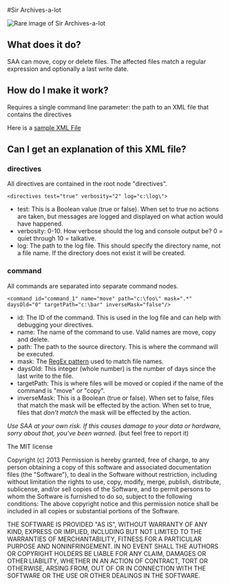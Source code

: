 #Sir Archives-a-lot

<img src="http://tony.nerdadelic.com/gif/GYUyCdD.gif" alt="Rare image of Sir Archives-a-lot">

## What does it do?

SAA can move, copy or delete files.  The affected files match a regular expression and optionally a last write date.

## How do I make it work?

Requires a single command line parameter: the path to an XML file that contains the directives 

Here is a [sample XML File](https://github.com/image36/saa/blob/master/sample.xml)

## Can I get an explanation of this XML file?

### directives 

All directives are contained in the root node "directives".

`<directives test="true" verbosity="2" log="c:\log\">`

* test:  This is a Boolean value (true or false).  When set to true no actions are taken, but messages are logged and displayed on what action would have happened.
* verbosity: 0-10.  How verbose should the log and console output be?  0 = quiet through 10 = talkative.
* log: The path to the log file.  This should specify the directory name, not a file name.  If the directory does not exist it will be created.

### command

All commands are separated into separate command nodes.

`<command id="command_1" name="move" path="c:\foo\" mask=".*" daysOld="0" targetPath="c:\bar" inverseMask="false"/>`

* id:  The ID of the command.  This is used in the log file and can help with debugging your directives.
* name: The name of the command to use.  Valid names are move, copy and delete.
* path:  The path to the source directory.  This is where the command will be executed.
* mask:  The [RegEx pattern](http://msdn.microsoft.com/en-us/library/1400241x(VS.85).aspx) used to match file names.
* daysOld:  This integer (whole number) is the number of days since the last write to the file.
* targetPath: This is where files will be moved or copied if the name of the command is "move" or "copy".
* inverseMask: This is a Boolean (true or false).  When set to false, files that match the mask will be effected by the action.  When set to true, files that *don't match* the mask will be effected by the action.


*Use SAA at your own risk.  If this causes damage to your data or hardware, sorry about that, you've been warned.*  (but feel free to report it)

The MIT license

 Copyright (c) 2013
 Permission is hereby granted,  free of charge, to any person 
 obtaining a copy of this software and associated documentation files 
 (the "Software"), to deal in the Software without restriction, 
 including without limitation the rights to use, copy, modify, merge, 
 publish, distribute, sublicense, and/or sell copies of the Software, 
 and to permit persons to whom the Software is furnished to do so, 
 subject to the following conditions:
 The above copyright notice and this permission notice shall be included 
 in all copies or substantial portions of the Software.

 THE SOFTWARE IS PROVIDED "AS IS", WITHOUT WARRANTY OF ANY KIND, 
 EXPRESS OR IMPLIED, INCLUDING BUT NOT LIMITED TO THE WARRANTIES 
 OF MERCHANTABILITY, FITNESS FOR A PARTICULAR PURPOSE AND 
 NONINFRINGEMENT. IN NO EVENT SHALL THE AUTHORS OR COPYRIGHT 
 HOLDERS BE LIABLE FOR ANY CLAIM, DAMAGES OR OTHER LIABILITY, 
 WHETHER IN AN ACTION OF CONTRACT, TORT OR OTHERWISE, ARSING 
 FROM, OUT OF OR IN CONNECTION WITH THE SOFTWARE OR THE USE 
 OR OTHER DEALINGS IN THE SOFTWARE.
